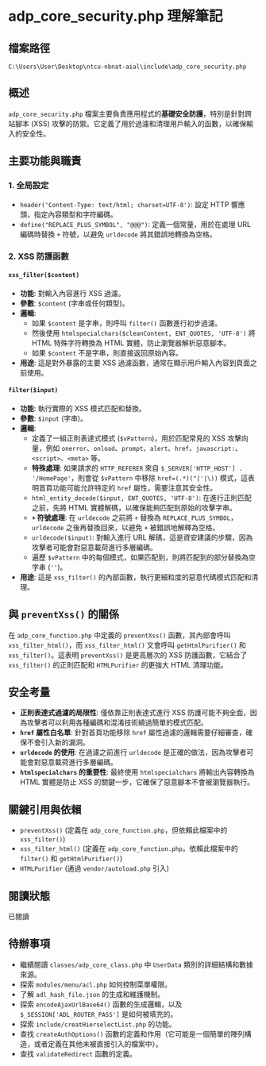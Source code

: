 # adp_core_security.php 理解筆記

## 檔案路徑
`C:\Users\User\Desktop\ntcu-nbnat-aial\include\adp_core_security.php`

## 概述
`adp_core_security.php` 檔案主要負責應用程式的**基礎安全防護**，特別是針對跨站腳本 (XSS) 攻擊的防禦。它定義了用於過濾和清理用戶輸入的函數，以確保輸入的安全性。

## 主要功能與職責

### 1. 全局設定
- `header('Content-Type: text/html; charset=UTF-8')`: 設定 HTTP 響應頭，指定內容類型和字符編碼。
- `define("REPLACE_PLUS_SYMBOL", "@@@")`: 定義一個常量，用於在處理 URL 編碼時替換 `+` 符號，以避免 `urldecode` 將其錯誤地轉換為空格。

### 2. XSS 防護函數

#### `xss_filter($content)`
- **功能**: 對輸入內容進行 XSS 過濾。
- **參數**: `$content` (字串或任何類型)。
- **邏輯**:
    - 如果 `$content` 是字串，則呼叫 `filter()` 函數進行初步過濾。
    - 然後使用 `htmlspecialchars($cleanContent, ENT_QUOTES, 'UTF-8')` 將 HTML 特殊字符轉換為 HTML 實體，防止瀏覽器解析惡意腳本。
    - 如果 `$content` 不是字串，則直接返回原始內容。
- **用途**: 這是對外暴露的主要 XSS 過濾函數，通常在顯示用戶輸入內容到頁面之前使用。

#### `filter($input)`
- **功能**: 執行實際的 XSS 模式匹配和替換。
- **參數**: `$input` (字串)。
- **邏輯**:
    - 定義了一組正則表達式模式 (`$vPattern`)，用於匹配常見的 XSS 攻擊向量，例如 `onerror`、`onload`、`prompt`、`alert`、`href`、`javascript:`、`<script>`、`<meta>` 等。
    - **特殊處理**: 如果請求的 `HTTP_REFERER` 來自 `$_SERVER['HTTP_HOST'] . '/HomePage'`，則會從 `$vPattern` 中移除 `href=(.*)("|'|\))` 模式，這表明首頁功能可能允許特定的 `href` 屬性，需要注意其安全性。
    - `html_entity_decode($input, ENT_QUOTES, 'UTF-8')`: 在進行正則匹配之前，先將 HTML 實體解碼，以確保能夠匹配到原始的攻擊字串。
    - **`+` 符號處理**: 在 `urldecode` 之前將 `+` 替換為 `REPLACE_PLUS_SYMBOL`，`urldecode` 之後再替換回來，以避免 `+` 被錯誤地解釋為空格。
    - `urldecode($input)`: 對輸入進行 URL 解碼，這是資安建議的步驟，因為攻擊者可能會對惡意載荷進行多層編碼。
    - 遍歷 `$vPattern` 中的每個模式，如果匹配到，則將匹配到的部分替換為空字串 (`''`)。
- **用途**: 這是 `xss_filter()` 的內部函數，執行更細粒度的惡意代碼模式匹配和清理。

## 與 `preventXss()` 的關係
在 `adp_core_function.php` 中定義的 `preventXss()` 函數，其內部會呼叫 `xss_filter_html()`，而 `xss_filter_html()` 又會呼叫 `getHtmlPurifier()` 和 `xss_filter()`。這表明 `preventXss()` 是更高層次的 XSS 防護函數，它結合了 `xss_filter()` 的正則匹配和 `HTMLPurifier` 的更強大 HTML 清理功能。

## 安全考量
- **正則表達式過濾的局限性**: 僅依靠正則表達式進行 XSS 防護可能不夠全面，因為攻擊者可以利用各種編碼和混淆技術繞過簡單的模式匹配。
- **`href` 屬性白名單**: 針對首頁功能移除 `href` 屬性過濾的邏輯需要仔細審查，確保不會引入新的漏洞。
- **`urldecode` 的使用**: 在過濾之前進行 `urldecode` 是正確的做法，因為攻擊者可能會對惡意載荷進行多層編碼。
- **`htmlspecialchars` 的重要性**: 最終使用 `htmlspecialchars` 將輸出內容轉換為 HTML 實體是防止 XSS 的關鍵一步，它確保了惡意腳本不會被瀏覽器執行。

## 關鍵引用與依賴
- `preventXss()` (定義在 `adp_core_function.php`，但依賴此檔案中的 `xss_filter()`)
- `xss_filter_html()` (定義在 `adp_core_function.php`，依賴此檔案中的 `filter()` 和 `getHtmlPurifier()`)
- `HTMLPurifier` (通過 `vendor/autoload.php` 引入)

## 閱讀狀態
已閱讀

## 待辦事項
- 繼續閱讀 `classes/adp_core_class.php` 中 `UserData` 類別的詳細結構和數據來源。
- 探索 `modules/menu/acl.php` 如何控制菜單權限。
- 了解 `adl_hash_file.json` 的生成和維護機制。
- 探索 `encodeAjaxUrlBase64()` 函數的生成邏輯，以及 `$_SESSION['ADL_ROUTER_PASS']` 是如何被填充的。
- 探索 `include/creatHierselectList.php` 的功能。
- 查找 `createAuthOptions()` 函數的定義和作用（它可能是一個簡單的陣列構造，或者定義在其他未被直接引入的檔案中）。
- 查找 `validateRedirect` 函數的定義。
